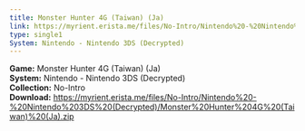 ```yaml
---
title: Monster Hunter 4G (Taiwan) (Ja)
link: https://myrient.erista.me/files/No-Intro/Nintendo%20-%20Nintendo%203DS%20(Decrypted)/Monster%20Hunter%204G%20(Taiwan)%20(Ja).zip
type: single1
System: Nintendo - Nintendo 3DS (Decrypted)
---
```

<b>Game:</b> Monster Hunter 4G (Taiwan) (Ja)<br>
<b>System:</b> Nintendo - Nintendo 3DS (Decrypted)<br>
<b>Collection:</b> No-Intro<br>
<b>Download:</b> https://myrient.erista.me/files/No-Intro/Nintendo%20-%20Nintendo%203DS%20(Decrypted)/Monster%20Hunter%204G%20(Taiwan)%20(Ja).zip